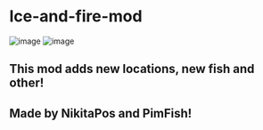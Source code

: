 # Ice-and-fire-mod
![image](https://github.com/NikitaPos/Ice-and-fire-mod/assets/138600818/dfd919cb-0fd3-479f-b24b-6a34859ef841) ![image](https://github.com/NikitaPos/Ice-and-fire-mod/assets/138600818/0f1bf357-add6-4400-aea7-c84b68038f81)
## This mod adds new locations, new fish and other!
## Made by NikitaPos and PimFish!
